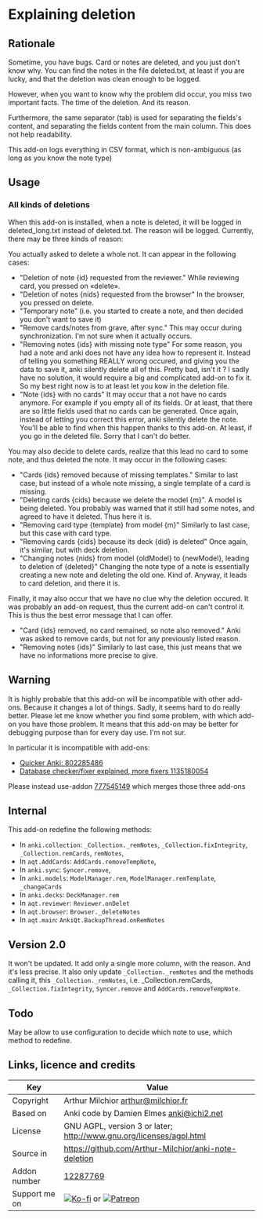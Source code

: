 # Explaining deletion
## Rationale
Sometime, you have bugs. Card or notes are deleted, and you just don't
know why. You can find the notes in the file deleted.txt, at least if
you are lucky, and that the deletion was clean enough to be logged.

However, when you want to know why the problem did occur, you miss two
important facts. The time of the deletion. And its reason.

Furthermore, the same separator (tab) is used for separating the
fields's content, and separating the fields content from the main
column. This does not help readability.

This add-on logs everything in CSV format, which is non-ambiguous (as
long as you know the note type)
## Usage
### All kinds of deletions
When this add-on is installed, when a note is deleted, it will be
logged in deleted_long.txt instead of deleted.txt. The reason will be
logged. Currently, there may be three kinds of reason:

You actually asked to delete a whole not. It can appear in the
  following cases:
* "Deletion of note {id} requested from the reviewer." While reviewing
  card, you pressed on «delete».
* "Deletion of notes {nids} requested from the browser" In the
  browser, you pressed on delete.
* "Temporary note" (i.e. you started to create a note, and then decided
  you don't want to save it)
* "Remove cards/notes from grave, after sync." This may occur during
  synchronization. I'm not sure when it actually occurs.
* "Removing notes {ids} with missing note type" For some reason, you
  had a note and anki does not have any idea how to represent
  it. Instead of telling you something REALLY wrong occured, and
  giving you the data to save it, anki silently delete all of
  this. Pretty bad, isn't it ? I sadly have no solution, it would require a
  big and complicated add-on to fix it. So my best right now is to at
  least let you kow in the deletion file.
* "Note {ids} with no cards" It may occur that a not have no cards
  anymore. For example if you empty all of its fields. Or at least,
  that there are so little fields used that no cards can be
  generated. Once again, instead of letting you correct this error,
  anki silently delete the note. You'll be able to find when this
  happen thanks to this add-on. At least, if you go in the deleted
  file. Sorry that I can't do better.

You may also decide to delete cards, realize that this lead no card
  to some note, and thus deleted the note. It may occur in the
  following cases:

* "Cards {ids} removed because of missing templates." Similar to last
  case, but instead of a whole note missing, a single template of a
  card is missing.
* "Deleting cards {cids} because we delete the model {m}". A model is
  being deleted. You probably was warned that it still had some notes,
  and agreed to have it deleted. Thus here it is.
* "Removing card type {template} from model {m}" Similarly to last
  case, but this case with card type.
* "Removing cards {cids} because its deck {did} is deleted" Once
  again, it's similar, but with deck deletion.
* "Changing notes {nids} from model {oldModel} to {newModel}, leading to deletion of {deleted}" Changing
  the note type of a note is essentially creating a new note and
  deleting the old one. Kind of. Anyway, it leads to card deletion,
  and there it is.



Finally, it may also occur that we have no clue why the deletion
occured. It was probably an add-on request, thus the current add-on
  can't control it. This is thus the best error message that I can
  offer.
* "Card {ids} removed, no card remained, so note also removed." Anki
  was asked to remove cards, but not for any previously listed reason.
* "Removing notes  {ids}" Similarly to last case, this just means that
  we have no informations more precise to give.
## Warning
It is highly probable that this add-on will be incompatible with other
add-ons.  Because it changes a lot of things. Sadly, it seems hard to
do really better. Please let me know whether you find some problem,
with which add-on you have those problem.  It means that this add-on
may be better for debugging purpose than for every day use. I'm not
sur.

In particular it is incompatible with add-ons:
* [Quicker Anki: 802285486](https://ankiweb.net/shared/info/802285486)
* [Database checker/fixer explained, more fixers 1135180054](https://ankiweb.net/shared/info/1135180054)

Please instead use-addon
[777545149](https://ankiweb.net/shared/info/777545149) which merges
those three add-ons


## Internal
This add-on redefine the following methods:
* In `anki.collection`: `_Collection._remNotes`,
  `_Collection.fixIntegrity`, `_Collection.remCards`,
  `remNotes`,
* In `aqt.AddCards`: `AddCards.removeTempNote`,
* In `anki.sync`: `Syncer.remove`,
* In `anki.models`: `ModelManager.rem`,
  `ModelManager.remTemplate`, `_changeCards`
* In `anki.decks`: `DeckManager.rem`
* In `aqt.reviewer`: `Reviewer.onDelet`
* In `aqt.browser`: `Browser._deleteNotes`
* In `aqt.main`: `AnkiQt.BackupThread.onRemNotes`

## Version 2.0
It won't be updated. It add only a single more column, with the
reason. And it's less precise. It also only update
`_Collection._remNotes` and the methods calling it, this
`_Collection._remNotes`, i.e. _Collection.remCards,
`_Collection.fixIntegrity`, `Syncer.remove` and
`AddCards.removeTempNote`.

## Todo
May be allow to use configuration to decide which note to use, which
method to redefine.

## Links, licence and credits

Key         |Value
------------|-------------------------------------------------------------------
Copyright   | Arthur Milchior <arthur@milchior.fr>
Based on    | Anki code by Damien Elmes <anki@ichi2.net>
License     | GNU AGPL, version 3 or later; http://www.gnu.org/licenses/agpl.html
Source in   | https://github.com/Arthur-Milchior/anki-note-deletion
Addon number| [12287769](https://ankiweb.net/shared/info/12287769)
Support me on| [![Ko-fi](https://ko-fi.com/img/Kofi_Logo_Blue.svg)](Ko-fi.com/arthurmilchior) or [![Patreon](http://www.milchior.fr/patreon.png)](https://www.patreon.com/bePatron?u=146206)
